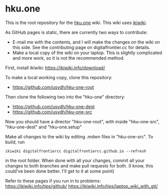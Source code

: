 # hku.one
This is the root repository for the [hku.one](https://hku.one/) wiki. This wiki uses [ikiwiki](https://ikiwiki.info/).

As GitHub pages is static, there are currently two ways to contribute:
* E-mail me with the contents, and I will make the changes on the wiki on this side. See the contributing page on digitalfrontier.cc for details.
* Make a local copy of the wiki on your laptop. This is slightly complicated and more work, so it is not the recommended method. 

First, install ikiwiki:
https://ikiwiki.info/download/

To make a local working copy, clone this repository:
* https://github.com/usvdh/hku-one-root

Then clone the following two into the "hku-one" directory:
* https://github.com/usvdh/hku-one-dest
* https://github.com/usvdh/hku-one-src

Now you should have a director "hku-one-root", with inside "hku-one-src", "hku-one-dest" and "hku-one.setup"

Make all changes to the wiki by editing .mdwn files in "hku-one-src". To build, run 
```
ikiwiki digitalfrontiercc digitalfrontiercc.github.io --refresh
```
in the root folder. When done with all your changes, commit all your changes to both branches and make pull requests for both. 
(I know, this could've been done better. I'll get to it at some point)

Refer to these pages if you run in to problems:
https://ikiwiki.info/tips/github/
https://ikiwiki.info/tips/laptop_wiki_with_git/
